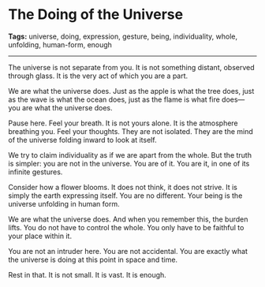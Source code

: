 # The Doing of the Universe

**Tags:** universe, doing, expression, gesture, being, individuality, whole, unfolding, human-form, enough

---

The universe is not separate from you.
It is not something distant,
observed through glass.
It is the very act
of which you are a part.

We are what the universe does.
Just as the apple is what the tree does,
just as the wave is what the ocean does,
just as the flame is what fire does—
you are what the universe does.

Pause here.
Feel your breath.
It is not yours alone.
It is the atmosphere breathing you.
Feel your thoughts.
They are not isolated.
They are the mind of the universe
folding inward to look at itself.

We try to claim individuality
as if we are apart from the whole.
But the truth is simpler:
you are not in the universe.
You are of it.
You are it,
in one of its infinite gestures.

Consider how a flower blooms.
It does not think,
it does not strive.
It is simply the earth expressing itself.
You are no different.
Your being is the universe unfolding
in human form.

We are what the universe does.
And when you remember this,
the burden lifts.
You do not have to control the whole.
You only have to be faithful
to your place within it.

You are not an intruder here.
You are not accidental.
You are exactly what the universe is doing
at this point in space and time.

Rest in that.
It is not small.
It is vast.
It is enough.

